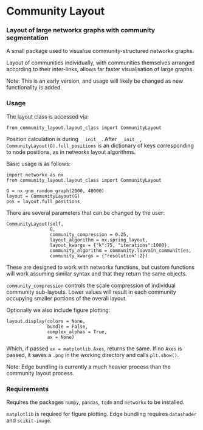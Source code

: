 # Community Layout
### Layout of large networkx graphs with community segmentation

A small package used to visualise community-structured networkx graphs.

Layout of communities individually, with communities themselves arranged according to their inter-links, allows far faster visualisation of large graphs.

Note: This is an early version, and usage will likely be changed as new functionality is added.

### Usage


The layout class is accessed via:

```
from community_layout.layout_class import CommunityLayout
```

Position calculation is during `__init__`.
After `__init__`, `CommunityLayout(G).full_positions` is an dictionary of keys corresponding to node positions, as in networkx layout algorithms.

Basic usage is as follows:

```
import networkx as nx
from community_layout.layout_class import CommunityLayout

G = nx.gnm_random_graph(2000, 40000)
layout = CommunityLayout(G)
pos = layout.full_positions
```

There are several parameters that can be changed by the user:

```
CommunityLayout(self,
                G,
                community_compression = 0.25,
                layout_algorithm = nx.spring_layout,
                layout_kwargs = {"k":75, "iterations":1000},
                community_algorithm = community.louvain_communities,
                community_kwargs = {"resolution":2})
```

These are designed to work with networkx functions, but custom functions will work assuming similar syntax and that they return the same objects.

`community_compression` controls the scale compression of individual community sub-layouts.
Lower values will result in each community occupying smaller portions of the overall layout.

Optionally we also include figure plotting:

```
layout.display(colors = None,
               bundle = False,
               complex_alphas = True,
               ax = None)
```
Which, if passed `ax = matplotlib.Axes`, returns the same. If no `Axes` is passed, it saves a `.png` in the working directory and calls `plt.show()`.

Note: Edge bundling is currently a much heavier process than the community layout process.

### Requirements

Requires the packages `numpy`, `pandas`, `tqdm` and `networkx` to be installed.

`matplotlib` is required for figure plotting. Edge bundling requires `datashader` and `scikit-image`.

